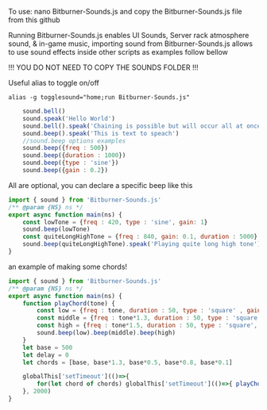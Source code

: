 To use: nano Bitburner-Sounds.js and copy the Bitburner-Sounds.js file from this github

Running Bitburner-Sounds.js enables UI Sounds, Server rack atmosphere sound, & in-game music, importing sound from Bitburner-Sounds.js allows to use sound effects inside other scripts as examples follow bellow

!!! YOU DO NOT NEED TO COPY THE SOUNDS FOLDER !!!

Useful alias to toggle on/off
```
alias -g togglesound="home;run Bitburner-Sounds.js"
```

```js
    sound.bell()
    sound.speak('Hello World')
    sound.bell().speak('Chaining is possible but will occur all at once')
    sound.beep().speak('This is text to speach')
    //sound.beep options examples
    sound.beep({freq : 500})
    sound.beep({duration : 1000})
    sound.beep({type : 'sine'})
    sound.beep({gain : 0.2})
```

All are optional, you can declare a specific beep like this

```js
import { sound } from 'Bitburner-Sounds.js'
/** @param {NS} ns */
export async function main(ns) {
    const lowTone = {freq : 420, type : 'sine', gain: 1}
    sound.beep(lowTone)
    const quiteLongHighTone = {freq : 840, gain: 0.1, duration : 5000}
    sound.beep(quiteLongHighTone).speak('Playing quite long high tone')
}
```

an example of making some chords!
```js
import { sound } from 'Bitburner-Sounds.js'
/** @param {NS} ns */
export async function main(ns) {
    function playChord(tone) {
        const low = {freq : tone, duration : 50, type : 'square' , gain : 0.1}
        const middle = {freq : tone*1.3, duration : 50, type : 'square', gain : 0.1}
        const high = {freq : tone*1.5, duration : 50, type : 'square', gain : 0.1}
        sound.beep(low).beep(middle).beep(high)
    }
    let base = 500
    let delay = 0
    let chords = [base, base*1.3, base*0.5, base*0.8, base*0.1]

    globalThis['setTimeout'](()=>{
        for(let chord of chords) globalThis['setTimeout'](()=>{ playChord(chord); }, (delay+=100))
    }, 2000)
}
```
